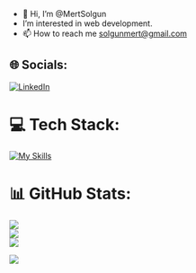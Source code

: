 - 👋 Hi, I’m @MertSolgun
- I’m interested in web  development.
- 📫 How to reach me solgunmert@gmail.com






## 🌐 Socials:
[![LinkedIn](https://img.shields.io/badge/LinkedIn-%230077B5.svg?logo=linkedin&logoColor=white)](https://www.linkedin.com/in/mert-solgun/) 


# 💻 Tech Stack:

[![My Skills](https://skillicons.dev/icons?i=html,css,scss,bootstrap,mui,javascript,react,redux,tailwindcss,nextjs,vite,figma,nodejs,firebase,git,&theme=light&perline=8)](https://skillicons.dev)

# 📊 GitHub Stats:
![](https://github-readme-stats.vercel.app/api?username=Mertsolgun&theme=dark&hide_border=false&include_all_commits=false&count_private=false)<br/>
![](https://github-readme-streak-stats.herokuapp.com/?user=Mertsolgun&theme=dark&hide_border=false)<br/>
![](https://github-readme-stats.vercel.app/api/top-langs/?username=Mertsolgun&theme=dark&hide_border=false&include_all_commits=false&count_private=false&layout=compact)


[![](https://visitcount.itsvg.in/api?id=Mertsolgun&icon=0&color=0)](https://visitcount.itsvg.in)








